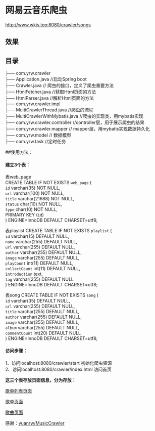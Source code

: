 # 网易云音乐爬虫
http://www.wkis.top:8080/crawler/songs
## 效果

## 目录
├── com.yrw.crawler <br>
    ├── Application.java		//启动Spring boot<br>
    ├── Crawler.java			// 爬虫的接口，定义了爬虫重要方法<br>
    ├── HtmlFetcher.java		//获取Html页面的方法<br>
    ├── HtmlParser.java			//解析Html页面的方法<br>
├── com.yrw.crawler.impl<br>
    ├── MultiCrawlerThread.java			//爬虫的流程<br>
    ├── MultiCrawlerWithMybatis.java	//爬虫的实现类，用mybatis实现<br>
├── com.yrw.crawler.controller		 //controller层，用于展示爬虫的结果<br>
├── com.yrw.crawler.mapper			// mapper层，用mybatis实现数据持久化<br>
├── com.yrw.model			// 数据模型<br>
├── com.yrw.task			//定时任务<br>

##使用方法：
#### 建立3个表：
表web_page<br>
CREATE TABLE IF NOT EXISTS `web_page` (<br>
    `id` varchar(35) NOT NULL,<br>
    `url` varchar(100) NOT NULL,<br>
    `title` varchar(21688) NOT NULL,<br>
    `status` char(10) NOT NULL,<br>
    `type` char(10) NOT NULL,<br>
    PRIMARY KEY (`id`)<br>
) ENGINE=InnoDB DEFAULT CHARSET=utf8;<br>

表playlist
CREATE TABLE IF NOT EXISTS `playlist` (<br>
`id` varchar(15) DEFAULT NULL,<br>
  `name` varchar(255) DEFAULT NULL,<br>
  `url` varchar(255) DEFAULT NULL,<br>
  `author` varchar(255) DEFAULT NULL,<br>
  `image` varchar(255) DEFAULT NULL,<br>
  `playCount` int(11) DEFAULT NULL,<br>
  `collectCount` int(11) DEFAULT NULL,<br>
  `introduction` text,<br>
  `tag` varchar(255) DEFAULT NULL<br>
) ENGINE=InnoDB DEFAULT CHARSET=utf8;<br>

表song
CREATE TABLE IF NOT EXISTS `song` (<br>
  `id` varchar(35) DEFAULT NULL,<br>
  `url` varchar(255) DEFAULT NULL,<br>
  `title` varchar(255) DEFAULT NULL,<br>
  `author` varchar(255) DEFAULT NULL,<br>
  `image` varchar(255) DEFAULT NULL,<br>
  `album` varchar(255) DEFAULT NULL,<br>
  `commentCount` int(20) DEFAULT NULL<br>
) ENGINE=InnoDB DEFAULT CHARSET=utf8;<br>
#### 访问步骤：
1、访问localhost:8080/crawler/start 初始化爬虫资源<br>
2、访问localhost:8080/crawler/index.html 访问首页

**这三个表存放页面信息，分为存放：**

[歌单列表页面](http://music.163.com/#/discover/playlist)

[歌单页面](http://music.163.com/#/discover/playlist)

[歌曲页面](http://music.163.com/#/song?id=143238)

感谢：[yuanrw/MusicCrawler](https://github.com/yuanrw/MusicCrawler)
